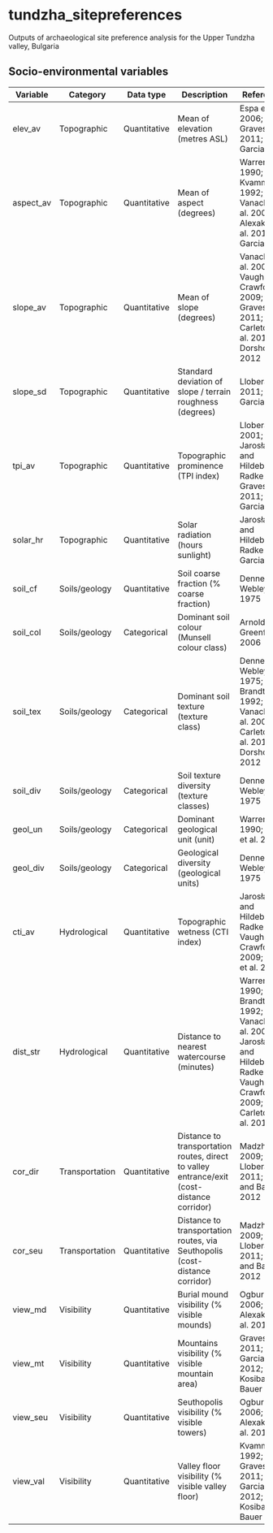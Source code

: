 # tundzha_sitepreferences
Outputs of archaeological site preference analysis for the Upper Tundzha valley, Bulgaria

## Socio-environmental variables

| Variable  | Category       | Data type    | Description                                       | References                                                                                                                                           | 
|-----------|----------------|--------------|-----------------------------------------------------------|------------------------------------------------------------------------------------------------------------------------------------------------------| 
| elev_av   | Topographic    | Quantitative | Mean of elevation (metres ASL)                            | Espa et al. 2006; Graves 2011; Garcia 2012                                                                                                    | 
| aspect_av | Topographic    | Quantitative | Mean of aspect (degrees)                                  | Warren 1990; Kvamme 1992; Vanacker et al. 2001; Alexakis et al. 2011; Garcia 2012                                                           | 
| slope_av  | Topographic    | Quantitative | Mean of slope (degrees)                                   | Vanacker et al. 2001; Vaughn and Crawford 2009; Graves 2011; Carleton et al. 2012; Dorshow 2012                                             | 
| slope_sd  | Topographic    | Quantitative | Standard deviation of slope / terrain roughness (degrees) | Llobera et al. 2011; Garcia 2012                                                                                                               | 
| tpi_av    | Topographic    | Quantitative | Topographic prominence (TPI index)                        | Llobera 2001; Jarosław and Hildebrandt-Radke 2009; Graves 2011; Garcia 2012                                                                  | 
| solar_hr  | Topographic    | Quantitative | Solar radiation (hours sunlight)                          | Jarosław and Hildebrandt-Radke 2009; Garcia 2012                                                                                               | 
| soil_cf   | Soils/geology  | Quantitative | Soil coarse fraction (% coarse fraction)                  | Dennell and Webley 1975                                                                                                                         | 
| soil_col  | Soils/geology  | Categorical  | Dominant soil colour (Munsell colour class)               | Arnold and Greenfield 2006                                                                                                                      | 
| soil_tex  | Soils/geology  | Categorical  | Dominant soil texture (texture class)                     | Dennell and Webley 1975; Brandt et al. 1992; Vanacker et al. 2001; Carleton et al. 2012; Dorshow 2012                                       | 
| soil_div  | Soils/geology  | Categorical  | Soil texture diversity (texture classes)                  | Dennell and Webley 1975                                                                                                                         | 
| geol_un   | Soils/geology  | Categorical  | Dominant geological unit (unit)                           | Warren 1990; Espa et al. 2006                                                                                                                  | 
| geol_div  | Soils/geology  | Categorical  | Geological diversity (geological units)                   | Dennell and Webley 1975                                                                                                                         | 
| cti_av    | Hydrological   | Quantitative | Topographic wetness (CTI index)                           | Jarosław and Hildebrandt-Radke 2009; Vaughn and Crawford 2009; Witt et al. 2012                                                               | 
| dist_str  | Hydrological   | Quantitative | Distance to nearest watercourse (minutes)                 | Warren 1990; Brandt et al. 1992; Vanacker et al. 2001; Jarosław and Hildebrandt-Radke 2009; Vaughn and Crawford 2009; Carleton et al. 2012 | 
| cor_dir   | Transportation | Quantitative | Distance to transportation routes, direct to valley entrance/exit (cost-distance corridor)         | Madzharov 2009; Llobera et al. 2011; White and Barber 2012                                                                                    | 
| cor_seu   | Transportation | Quantitative | Distance to transportation routes, via Seuthopolis (cost-distance corridor)    | Madzharov 2009; Llobera et al. 2011; White and Barber 2012                                                                                    | 
| view_md   | Visibility     | Quantitative | Burial mound visibility (% visible mounds)               | Ogburn 2006; Alexakis et al. 2011                                                                                                              | 
| view_mt   | Visibility     | Quantitative | Mountains visibility (% visible mountain area)            | Graves 2011; Garcia 2012; Kosiba and Bauer 2012                                                                                               | 
| view_seu  | Visibility     | Quantitative | Seuthopolis visibility (% visible towers)                 | Ogburn 2006; Alexakis et al. 2011                                                                                                             | 
| view_val  | Visibility     | Quantitative | Valley floor visibility (% visible valley floor)          | Kvamme 1992; Graves 2011; Garcia 2012; Kosiba and Bauer 2012                                                                                 | 

